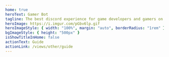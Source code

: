 ```yaml
---
home: true
heroText: Gamer Bot
tagline: The best discord experience for game developers and gamers on Official Gaming Servers!
heroImage: https://i.imgur.com/pGbv6lp.gif
heroImageStyle: { width: "100%", margin: "auto", borderRadius: "1rem" }
bgImageStyle: { height: "500px" }
isShowTitleInHome: false
actionText: Guide
actionLink: /views/other/guide
---
```

